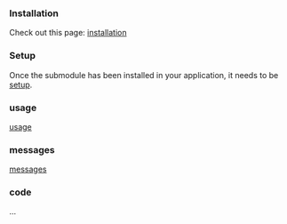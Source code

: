 
<!--@include: build/tabsets/intro.md-->

### Installation

Check out this page: [installation](build/tabsets/installation.md)

### Setup

Once the submodule has been installed in your application, it needs to be [setup](build/tabsets/setup.md).

### usage

[usage](build/tabsets/usage.md)

### messages

[messages](build/tabsets/messages.md)

### code

...
